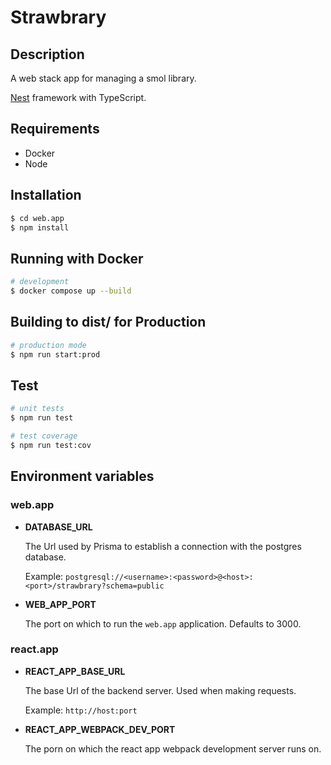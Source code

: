 # Strawbrary

## Description

A web stack app for managing a smol library.

[Nest](https://github.com/nestjs/nest) framework with TypeScript.

## Requirements
* Docker
* Node

## Installation

```bash
$ cd web.app
$ npm install
```

## Running with Docker

```bash
# development
$ docker compose up --build
```

## Building to dist/ for Production
```bash
# production mode
$ npm run start:prod
```

## Test

```bash
# unit tests
$ npm run test

# test coverage
$ npm run test:cov
```

## Environment variables

### web.app
* **DATABASE_URL**

  The Url used by Prisma to establish a connection with the postgres database.

  Example:
  `postgresql://<username>:<password>@<host>:<port>/strawbrary?schema=public`

* **WEB_APP_PORT**
  
  The port on which to run the `web.app` application. Defaults to 3000.

### react.app
* **REACT_APP_BASE_URL**

  The base Url of the backend server. Used when making requests.

  Example: `http://host:port`

* **REACT_APP_WEBPACK_DEV_PORT**

  The porn on which the react app webpack development server runs on.